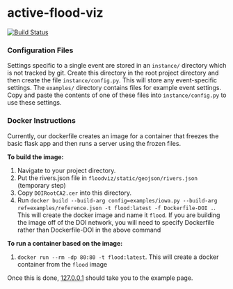 # active-flood-viz
[![Build Status](https://travis-ci.org/USGS-VIZLAB/active-flood-viz.svg?branch=master)](https://travis-ci.org/USGS-VIZLAB/active-flood-viz)

### Configuration Files

Settings specific to a single event are stored in an `instance/` directory which is not tracked by git.
Create this directory in the root project directory and then create the file `instance/config.py`.
This will store any event-specific settings.
The `examples/` directory contains files for example event settings.
Copy and paste the contents of one of these files into `instance/config.py` to use these settings.

### Docker Instructions

Currently, our dockerfile creates an image for a container that freezes the basic flask app and then runs a server using
the frozen files. 

**To build the image:**
1. Navigate to your project directory.
1. Put the rivers.json file in `floodviz/static/geojson/rivers.json` (temporary step)
1. Copy `DOIRootCA2.cer` into this directory.
1. Run `docker build --build-arg config=examples/iowa.py --build-arg ref=examples/reference.json -t flood:latest -f Dockerfile-DOI .`. This will create the docker image and name it `flood`.
If you are building the image off of the DOI network, you will need to specify Dockerfile rather than Dockerfile-DOI in the above command

**To run a container based on the image:**
1. `docker run --rm -dp 80:80 -t flood:latest`. This will create a docker container from the `flood` image

Once this is done, [127.0.0.1](http://127.0.0.1) should take you to the example page.
